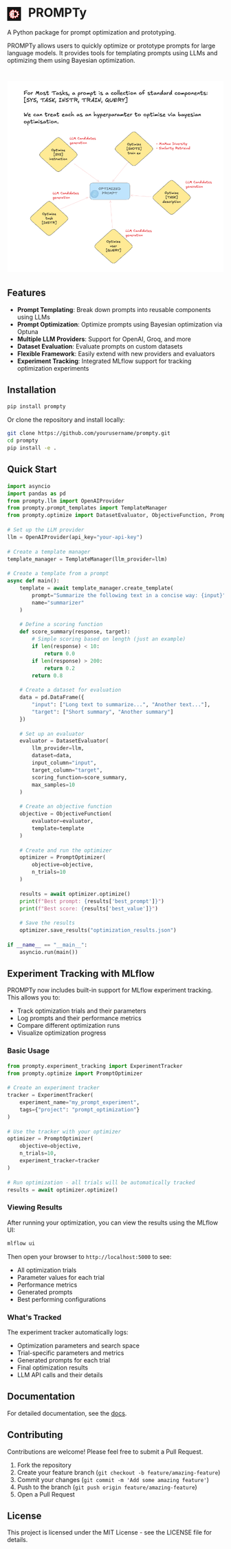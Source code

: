 <h1>
  <img src="assets/icon.png" width="32" alt="Logo" style="vertical-align: middle; margin-right: 10px;"/>
  PROMPTy
</h1>

A Python package for prompt optimization and prototyping.

PROMPTy allows users to quickly optimize or prototype prompts for large language models. It provides tools for templating prompts using LLMs and optimizing them using Bayesian optimization.

<h1>
  <img src="assets/prompty_flow.png"/>
</h1>

## Features

- **Prompt Templating**: Break down prompts into reusable components using LLMs
- **Prompt Optimization**: Optimize prompts using Bayesian optimization via Optuna
- **Multiple LLM Providers**: Support for OpenAI, Groq, and more
- **Dataset Evaluation**: Evaluate prompts on custom datasets
- **Flexible Framework**: Easily extend with new providers and evaluators
- **Experiment Tracking**: Integrated MLflow support for tracking optimization experiments

## Installation

```bash
pip install prompty
```

Or clone the repository and install locally:

```bash
git clone https://github.com/yourusername/prompty.git
cd prompty
pip install -e .
```

## Quick Start

```python
import asyncio
import pandas as pd
from prompty.llm import OpenAIProvider
from prompty.prompt_templates import TemplateManager
from prompty.optimize import DatasetEvaluator, ObjectiveFunction, PromptOptimizer

# Set up the LLM provider
llm = OpenAIProvider(api_key="your-api-key")

# Create a template manager
template_manager = TemplateManager(llm_provider=llm)

# Create a template from a prompt
async def main():
    template = await template_manager.create_template(
        prompt="Summarize the following text in a concise way: {input}",
        name="summarizer"
    )
    
    # Define a scoring function
    def score_summary(response, target):
        # Simple scoring based on length (just an example)
        if len(response) < 10:
            return 0.0
        if len(response) > 200:
            return 0.2
        return 0.8
    
    # Create a dataset for evaluation
    data = pd.DataFrame({
        "input": ["Long text to summarize...", "Another text..."],
        "target": ["Short summary", "Another summary"]
    })
    
    # Set up an evaluator
    evaluator = DatasetEvaluator(
        llm_provider=llm,
        dataset=data,
        input_column="input",
        target_column="target",
        scoring_function=score_summary,
        max_samples=10
    )
    
    # Create an objective function
    objective = ObjectiveFunction(
        evaluator=evaluator,
        template=template
    )
    
    # Create and run the optimizer
    optimizer = PromptOptimizer(
        objective=objective,
        n_trials=10
    )
    
    results = await optimizer.optimize()
    print(f"Best prompt: {results['best_prompt']}")
    print(f"Best score: {results['best_value']}")
    
    # Save the results
    optimizer.save_results("optimization_results.json")

if __name__ == "__main__":
    asyncio.run(main())
```

## Experiment Tracking with MLflow

PROMPTy now includes built-in support for MLflow experiment tracking. This allows you to:

- Track optimization trials and their parameters
- Log prompts and their performance metrics
- Compare different optimization runs
- Visualize optimization progress

### Basic Usage

```python
from prompty.experiment_tracking import ExperimentTracker
from prompty.optimize import PromptOptimizer

# Create an experiment tracker
tracker = ExperimentTracker(
    experiment_name="my_prompt_experiment",
    tags={"project": "prompt_optimization"}
)

# Use the tracker with your optimizer
optimizer = PromptOptimizer(
    objective=objective,
    n_trials=10,
    experiment_tracker=tracker
)

# Run optimization - all trials will be automatically tracked
results = await optimizer.optimize()
```

### Viewing Results

After running your optimization, you can view the results using the MLflow UI:

```bash
mlflow ui
```

Then open your browser to `http://localhost:5000` to see:
- All optimization trials
- Parameter values for each trial
- Performance metrics
- Generated prompts
- Best performing configurations

### What's Tracked

The experiment tracker automatically logs:
- Optimization parameters and search space
- Trial-specific parameters and metrics
- Generated prompts for each trial
- Final optimization results
- LLM API calls and their details

## Documentation

For detailed documentation, see the [docs](https://github.com/yourusername/prompty/docs).

## Contributing

Contributions are welcome! Please feel free to submit a Pull Request.

1. Fork the repository
2. Create your feature branch (`git checkout -b feature/amazing-feature`)
3. Commit your changes (`git commit -m 'Add some amazing feature'`)
4. Push to the branch (`git push origin feature/amazing-feature`)
5. Open a Pull Request

## License

This project is licensed under the MIT License - see the LICENSE file for details.
